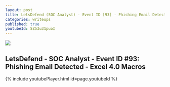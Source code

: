 ```yaml
---
layout: post
title: LetsDefend (SOC Analyst) - Event ID [93] - Phishing Email Detected - Excel 4.0 Macros
categories: writeups
published: true
youtubeId: SZ53u31puoI
---
```


![](https://youtu.be/SZ53u31puoI)

## LetsDefend - SOC Analyst - Event ID #93: Phishing Email Detected - Excel 4.0 Macros

{% include youtubePlayer.html id=page.youtubeId %}
